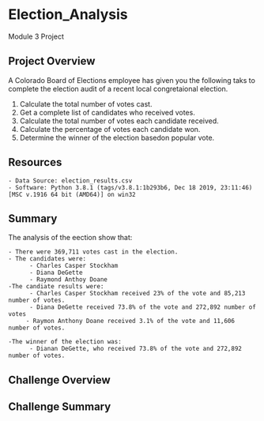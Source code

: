 # Election_Analysis
Module 3 Project

## Project Overview
 A Colorado Board of Elections employee has given you the following taks to complete the election audit of a recent local congretaional election.

1. Calculate the total number of votes cast.
2. Get a complete list of candidates who received votes.
3. Calculate the total number of votes each candidate received.
4. Calculate the percentage of votes each candidate won.
5. Determine the winner of the election basedon popular vote.

## Resources
    - Data Source: election_results.csv
    - Software: Python 3.8.1 (tags/v3.8.1:1b293b6, Dec 18 2019, 23:11:46) [MSC v.1916 64 bit (AMD64)] on win32

## Summary

The analysis of the eection show that:

    - There were 369,711 votes cast in the election.
    - The candidates were:
          - Charles Casper Stockham
          - Diana DeGette
          - Raymond Anthoy Doane
    -The candiate results were:
          - Charles Casper Stockham received 23% of the vote and 85,213 number of votes.
          - Diana DeGette received 73.8% of the vote and 272,892 number of votes
         - Raymon Anthony Doane received 3.1% of the vote and 11,606 number of votes.
          
    -The winner of the election was:
          - Dianan DeGette, who received 73.8% of the vote and 272,892 number of votes.

## Challenge Overview
   
## Challenge Summary
    




